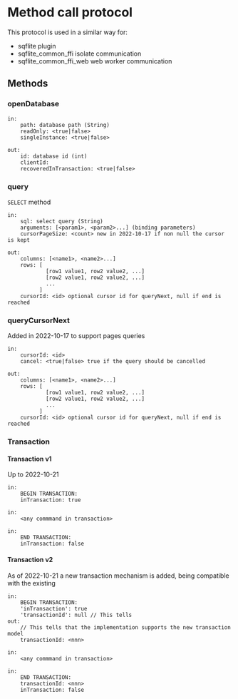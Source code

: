 # Method call protocol

This protocol is used in a similar way for:
- sqflite plugin
- sqflite_common_ffi isolate communication
- sqflite_common_ffi_web web worker communication

## Methods

### openDatabase

```
in:
    path: database path (String)
    readOnly: <true|false>
    singleInstance: <true|false>

out:
    id: database id (int)
    clientId:
    recoveredInTransaction: <true|false>
```

### query

`SELECT` method

```
in:
    sql: select query (String)
    arguments: [<param1>, <param2>...] (binding parameters)
    cursorPageSize: <count> new in 2022-10-17 if non null the cursor is kept

out:
    columns: [<name1>, <name2>...]
    rows: [
            [row1 value1, row2 value2, ...]
            [row2 value1, row2 value2, ...]
            ...
          ] 
    cursorId: <id> optional cursor id for queryNext, null if end is reached
```

### queryCursorNext

Added in 2022-10-17 to support pages queries

```
in:
    cursorId: <id>
    cancel: <true|false> true if the query should be cancelled

out:
    columns: [<name1>, <name2>...]
    rows: [
            [row1 value1, row2 value2, ...]
            [row2 value1, row2 value2, ...]
            ...
          ] 
    cursorId: <id> optional cursor id for queryNext, null if end is reached
```

### Transaction

#### Transaction v1

Up to 2022-10-21

```
in:
    BEGIN TRANSACTION:
    inTransaction: true
```

```
in:
    <any commmand in transaction>
```

```
in:
    END TRANSACTION:
    inTransaction: false
```

#### Transaction v2

As of 2022-10-21 a new transaction mechanism is added, being compatible with the existing

```
in:
    BEGIN TRANSACTION:
    'inTransaction': true
    'transactionId': null // This tells
out:
    // This tells that the implementation supports the new transaction model
    transactionId: <nnn>
```

```
in:
    <any commmand in transaction>
```

```
in:
    END TRANSACTION:
    transactionId: <nnn>
    inTransaction: false
```
